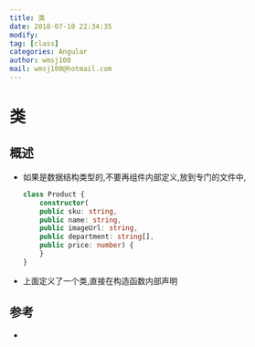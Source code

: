 ```yaml
---
title: 类
date: 2018-07-10 22:34:35	
modify: 
tag: [class]
categories: Angular 
author: wmsj100
mail: wmsj100@hotmail.com
---
```


# 类

## 概述
- 如果是数据结构类型的,不要再组件内部定义,放到专门的文件中,
	```ts
	class Product {
		constructor(
		public sku: string,
		public name: string,
		public imageUrl: string,
		public department: string[],
		public price: number) {
		}
	}
	```
- 上面定义了一个类,直接在构造函数内部声明

## 参考
- []()
